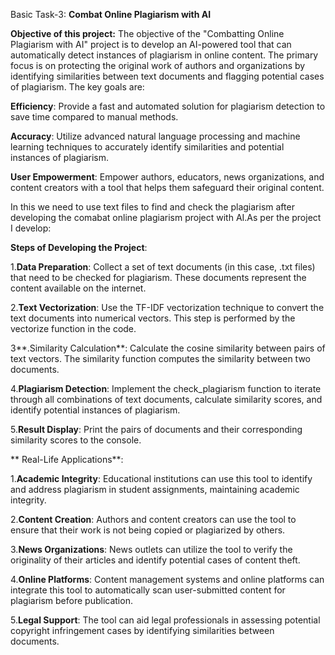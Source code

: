 Basic Task-3: **Combat Online Plagiarism with AI**

**Objective of this project:**
The objective of the "Combatting Online Plagiarism with AI" project is to develop an AI-powered tool that can automatically detect instances of plagiarism in online content. The primary focus is on protecting the original work of authors and organizations by identifying similarities between text documents and flagging potential cases of plagiarism. The key goals are:

**Efficiency**: Provide a fast and automated solution for plagiarism detection to save time compared to manual methods.

**Accuracy**: Utilize advanced natural language processing and machine learning techniques to accurately identify similarities and potential instances of plagiarism.

**User Empowerment**: Empower authors, educators, news organizations, and content creators with a tool that helps them safeguard their original content.

In this we need to use text files to find and check the plagiarism after developing the comabat online plagiarism project with AI.As per the project I develop:

**Steps of Developing the Project**:

1.**Data Preparation**:
Collect a set of text documents (in this case, .txt files) that need to be checked for plagiarism. These documents represent the content available on the internet.

2.**Text Vectorization**:
Use the TF-IDF vectorization technique to convert the text documents into numerical vectors. This step is performed by the vectorize function in the code.

3**.Similarity Calculation**:
Calculate the cosine similarity between pairs of text vectors. The similarity function computes the similarity between two documents.

4.**Plagiarism Detection**:
Implement the check_plagiarism function to iterate through all combinations of text documents, calculate similarity scores, and identify potential instances of plagiarism.

5.**Result Display**:
Print the pairs of documents and their corresponding similarity scores to the console.

**
Real-Life Applications**:

1.**Academic Integrity**:
Educational institutions can use this tool to identify and address plagiarism in student assignments, maintaining academic integrity.

2.**Content Creation**:
Authors and content creators can use the tool to ensure that their work is not being copied or plagiarized by others.

3.**News Organizations**:
News outlets can utilize the tool to verify the originality of their articles and identify potential cases of content theft.

4.**Online Platforms**:
Content management systems and online platforms can integrate this tool to automatically scan user-submitted content for plagiarism before publication.

5.**Legal Support**:
The tool can aid legal professionals in assessing potential copyright infringement cases by identifying similarities between documents.

